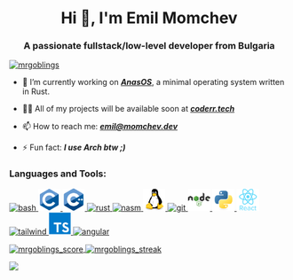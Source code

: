 <h1 align="center">Hi 👋, I'm Emil Momchev</h1>
<h3 align="center">A passionate fullstack/low-level developer from Bulgaria</h3>

<p align="left"> <a href="https://github.com/ryo-ma/github-profile-trophy&theme=radical"><img src="https://github-profile-trophy.vercel.app/?username=mrgoblings&theme=dracula" alt="mrgoblings" /></a> </p>

- 🌱 I’m currently working on [***AnasOS***](https://github.com/Mrgoblings/AnasOS/), a minimal operating system written in Rust.

- 👨‍💻 All of my projects will be available soon at [***coderr.tech***](https://coderr.tech)

- 📫 How to reach me: ***emil@momchev.dev***

- ⚡ Fun fact: ***I use Arch btw ;)***


<h3 align="left">Languages and Tools:</h3>
<p align="left">
<a href="https://www.gnu.org/software/bash/" target="_blank" rel="noreferrer"> <img src="https://cdn-icons-png.flaticon.com/512/919/919837.png" alt="bash" width="40" height="40"/> </a>
<a href="https://www.cprogramming.com/" target="_blank" rel="noreferrer"> <img src="https://raw.githubusercontent.com/devicons/devicon/master/icons/c/c-original.svg" alt="c" width="40" height="40"/> </a>
<a href="https://www.w3schools.com/cpp/" target="_blank" rel="noreferrer"> <img src="https://raw.githubusercontent.com/devicons/devicon/master/icons/cplusplus/cplusplus-original.svg" alt="cplusplus" width="40" height="40"/> </a>
<a href="https://www.rust-lang.org" target="_blank" rel="noreferrer"> <img src="https://cdn.iconscout.com/icon/premium/png-256-thumb/rust-2752081-2284898.png?f=webp&w=256" alt="rust" width="40" height="40"/> </a>
<a href="https://nasm.us" target="_blank" rel="noreferrer"> <img src="https://cs.lmu.edu/~ray/images/nasm-logo.png" alt="nasm" width="40" height="40"/> </a>
<a href="https://www.linux.org/" target="_blank" rel="noreferrer"> <img src="https://raw.githubusercontent.com/devicons/devicon/master/icons/linux/linux-original.svg" alt="linux" width="40" height="40"/> </a>
<a href="https://git-scm.com/" target="_blank" rel="noreferrer"> <img src="https://www.vectorlogo.zone/logos/git-scm/git-scm-icon.svg" alt="git" width="40" height="40"/> </a>
<a href="https://nodejs.org" target="_blank" rel="noreferrer"> <img src="https://raw.githubusercontent.com/devicons/devicon/master/icons/nodejs/nodejs-original-wordmark.svg" alt="nodejs" width="40" height="40"/> </a>
<a href="https://www.python.org" target="_blank" rel="noreferrer"> <img src="https://raw.githubusercontent.com/devicons/devicon/master/icons/python/python-original.svg" alt="python" width="40" height="40"/> </a>
<a href="https://reactjs.org/" target="_blank" rel="noreferrer"> <img src="https://raw.githubusercontent.com/devicons/devicon/master/icons/react/react-original-wordmark.svg" alt="react" width="40" height="40"/> </a>
<a href="https://tailwindcss.com/" target="_blank" rel="noreferrer"> <img src="https://www.vectorlogo.zone/logos/tailwindcss/tailwindcss-icon.svg" alt="tailwind" width="40" height="40"/> </a>
<a href="https://www.typescriptlang.org/" target="_blank" rel="noreferrer"> <img src="https://raw.githubusercontent.com/devicons/devicon/master/icons/typescript/typescript-original.svg" alt="typescript" width="40" height="40"/> </a>
<a href="https://angular.io" target="_blank" rel="noreferrer"> <img src="https://angular.io/assets/images/logos/angular/angular.svg" alt="angular" width="40" height="40"/> </a>
</p>
<p>
<a href="https://github.com/Mrgoblings">
  <img align="center" src="https://github-readme-stats.vercel.app/api?username=mrgoblings&show_icons=true&locale=en&theme=dracula" alt="mrgoblings_score" />
</a>
<a href="https://github.com/Mrgoblings">
  <img align="center" src="https://streak-stats.demolab.com/?user=Mrgoblings&theme=dracula" alt="mrgoblings_streak" />
</a>
  </p>
<a href="https://github.com/Mrgoblings">
  <img margin=66px src="https://github-readme-stats.vercel.app/api/top-langs/?username=Mrgoblings&hide=ShaderLab&layout=compact&langs_count=12&exclude_repo=ProjectBlank&card_width=275&theme=dracula" />
</a>
